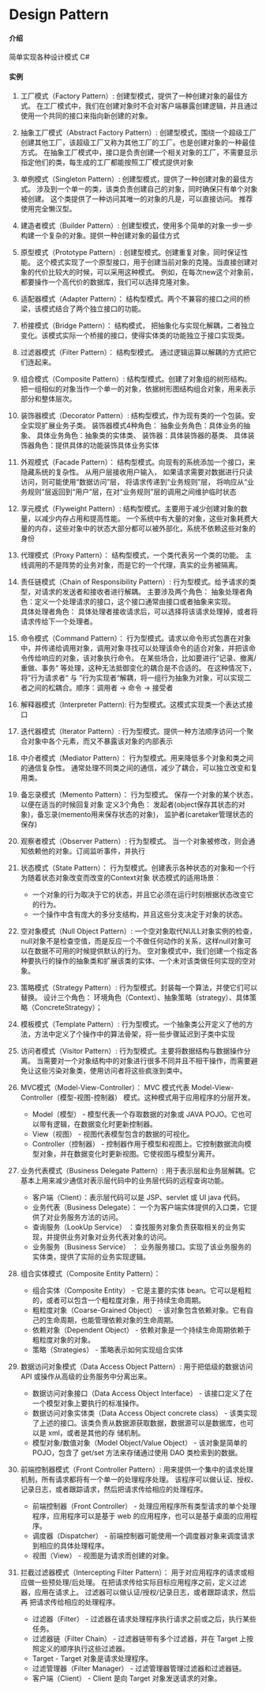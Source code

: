 # Design Pattern

#### 介绍
简单实现各种设计模式 C# 

#### 实例
1. 工厂模式（Factory Pattern）:
    创建型模式，提供了一种创建对象的最佳方式。
    在工厂模式中，我们在创建对象时不会对客户端暴露创建逻辑，并且通过使用一个共同的接口来指向新创建的对象。
    
2. 抽象工厂模式（Abstract Factory Pattern）:
    创建型模式，围绕一个超级工厂创建其他工厂，该超级工厂又称为其他工厂的工厂。也是创建对象的一种最佳方式。
    在抽象工厂模式中，接口是负责创建一个相关对象的工厂，不需要显示指定他们的类，每生成的工厂都能按照工厂模式提供对象
    
3. 单例模式（Singleton Pattern）:
    创建型模式，提供了一种创建对象的最佳方式。
    涉及到一个单一的类，该类负责创建自己的对象，同时确保只有单个对象被创建。
    这个类提供了一种访问其唯一的对象的凡是，可以直接访问。
    推荐使用完全懒汉型。
4. 建造者模式（Builder Pattern）:
    创建型模式，使用多个简单的对象一步一步构建一个复杂的对象。提供一种创建对象的最佳方式
5. 原型模式（Prototype Pattern）:
    创建型模式。创建重复对象，同时保证性能。
    这个模式实现了一个原型接口，用于创建当前对象的克隆。当直接创建对象的代价比较大的时候，可以采用这种模式。
    例如，在每次new这个对象前，都要操作一个高代价的数据库，我们可以选择克隆对象。
6. 适配器模式（Adapter Pattern）：
    结构型模式。两个不兼容的接口之间的桥梁，该模式结合了两个独立接口的功能。
7. 桥接模式（Bridge Pattern）：
    结构模式， 把抽象化与实现化解耦，二者独立变化。该模式实际一个桥接的接口，使得实体类的功能独立于接口实现类。
8. 过滤器模式（Filter Pattern）：
    结构型模式。
    通过逻辑运算以解耦的方式把它们连起来。
9. 组合模式（Composite Pattern）:
    结构型模式。创建了对象组的树形结构。
    把一组相似的对象当作一个单一的对象，依据树形图结构组合对象，用来表示部分和整体层次。
10. 装饰器模式（Decorator Pattern）:
    结构型模式，作为现有类的一个包装。安全实现扩展业务子类。
    装饰器模式4种角色：
    抽象业务角色：具体业务的抽象、 具体业务角色：抽象类的实体类、 装饰器：具体装饰器的基类、 具体装饰器角色：提供具体的功能装饰具体业务实体
11. 外观模式（Facade Pattern）：
    结构型模式。向现有的系统添加一个接口，来隐藏系统的复杂性。
    从用户层接收用户输入， 如果请求需要对数据进行只读访问，则可能使用“数据访问”层，
    将请求传递到“业务规则”层， 将响应从“业务规则”层返回到“用户”层，在对“业务规则”层的调用之间维护临时状态
12. 享元模式（Flyweight Pattern）:
    结构型模式。主要用于减少创建对象的数量，以减少内存占用和提高性能。
    一个系统中有大量的对象，这些对象耗费大量的内存，这些对象中的状态大部分都可以被外部化，系统不依赖这些对象的身份
13. 代理模式（Proxy Pattern）：
    结构型模式，一个类代表另一个类的功能。
    主线调用的不是阵势的业务对象，而是它的一个代理，真实的业务被隔离。
14. 责任链模式（Chain of Responsibility Pattern）:
    行为型模式。给予请求的类型，对请求的发送者和接收者进行解耦。
    主要涉及两个角色： 抽象处理者角色：定义一个处理请求的接口，这个接口通常由接口或者抽象来实现。    
    具体处理者角色： 具体处理者接收请求后，可以选择将该请求处理掉，或者将请求传给下一个处理者。
15. 命令模式（Command Pattern）：
    行为型模式。请求以命令形式包裹在对象中，并传递给调用对象，调用对象寻找可以处理该命令的适合对象，并把该命令传给响应的对象，该对象执行命令。
    在某些场合，比如要进行”记录、撤离/重做、事务“ 等处理，这种无法抵御变化的耦合是不合适的。
    在这种情况下，将”行为请求者“ 与 ”行为实现者“解耦，将一组行为抽象为对象，可以实现二者之间的松耦合。顺序：调用者 → 命令 → 接受者
16. 解释器模式（Interpreter Pattern):
    行为型模式。这模式实现类一个表达式接口
17. 迭代器模式（Iterator Pattern）:
    行为型模式。提供一种方法顺序访问一个聚合对象中各个元素，而又不暴露该对象的内部表示
18. 中介者模式（Mediator Pattern）：
    行为型模式。用来降低多个对象和类之间的通信复杂性。
    通常处理不同类之间的通信，减少了耦合，可以独立改变和复用类。
19. 备忘录模式（Memento Pattern）：
    行为型模式。 保存一个对象的某个状态，以便在适当的时候回复对象
    定义3个角色： 发起者(object保存其状态的对象)，备忘录(memento用来保存状态的对象)， 监护者(caretaker管理状态的保存)
20. 观察者模式（Observer Pattern）:
    行为型模式。 当一个对象被修改，则会通知依赖他的对象。订阅监听事件，并执行
21. 状态模式（State Pattern）：
    行为型模式。创建表示各种状态的对象和一个行为随着状态对象改变而改变的Context对象
    状态模式的适用场景：
    - 一个对象的行为取决于它的状态，并且它必须在运行时刻根据状态改变它的行为。
    - 一个操作中含有庞大的多分支结构，并且这些分支决定于对象的状态。
22. 空对象模式（Null Object Pattern）:
    一个空对象取代NULL对象实例的检查，null对象不是检查空值，而是反应一个不做任何动作的关系，这样null对象可以在数据不可用的时候提供默认的行为。
    空对象模式中，我们创建一个指定各种要执行的操作的抽象类和扩展该类的实体、一个未对该类做任何实现的空对象。
23. 策略模式（Strategy Pattern）:
    行为型模式。封装每一个算法，并使它们可以替换。
    设计三个角色： 环境角色（Context）、抽象策略（strategy）、具体策略（ConcreteStrategy）；
24. 模板模式（Template Pattern）:
    行为型模式。一个抽象类公开定义了他的方法，方法中定义了个操作中的算法骨架，将一些步骤延迟到子类中实现
25. 访问者模式（Visitor Pattern）:
    行为型模式。主要将数据结构与数据操作分离。
    当需要对一个对象结构中的对象进行很多不同并且不相干操作，而需要避免让这些污染对象类，使用访问者将这些疯涨到类中。
26. MVC模式（Model-View-Controller）：
    MVC 模式代表 Model-View-Controller（模型-视图-控制器） 模式。这种模式用于应用程序的分层开发。
    - Model（模型） - 模型代表一个存取数据的对象或 JAVA POJO。它也可以带有逻辑，在数据变化时更新控制器。
    - View（视图） - 视图代表模型包含的数据的可视化。
    - Controller（控制器） - 控制器作用于模型和视图上。它控制数据流向模型对象，并在数据变化时更新视图。它使视图与模型分离开。
27. 业务代表模式（Business Delegate Pattern）:
    用于表示层和业务层解耦。它基本上用来减少通信对表示层代码中的业务层代码的远程查询功能。
    - 客户端（Client）：表示层代码可以是 JSP、servlet 或 UI java 代码。
    - 业务代表（Business Delegate）：  一个为客户端实体提供的入口类，它提供了对业务服务方法的访问。
    - 查询服务（LookUp Service） ：查找服务对象负责获取相关的业务实现，并提供业务对象对业务代表对象的访问。
    - 业务服务（Business Service） ： 业务服务接口。实现了该业务服务的实体类，提供了实际的业务实现逻辑。

28. 组合实体模式（Composite Entity Pattern）：
    
    - 组合实体（Composite Entity） - 它是主要的实体 bean。它可以是粗粒的，或者可以包含一个粗粒度对象，用于持续生命周期。
    - 粗粒度对象（Coarse-Grained Object） - 该对象包含依赖对象。它有自己的生命周期，也能管理依赖对象的生命周期。
    - 依赖对象（Dependent Object） - 依赖对象是一个持续生命周期依赖于粗粒度对象的对象。
    - 策略（Strategies） - 策略表示如何实现组合实体

29. 数据访问对象模式（Data Access Object Pattern）:
    用于把低级的数据访问 API 或操作从高级的业务服务中分离出来。
    - 数据访问对象接口（Data Access Object Interface） - 该接口定义了在一个模型对象上要执行的标准操作。
    - 数据访问对象实体类（Data Access Object concrete class） - 该类实现了上述的接口。该类负责从数据源获取数据，数据源可以是数据库，也可以是 xml，或者是其他的存        储机制。
    - 模型对象/数值对象（Model Object/Value Object） - 该对象是简单的 POJO，包含了 get/set 方法来存储通过使用 DAO 类检索到的数据。

30. 前端控制器模式（Front Controller Pattern）:
    用来提供一个集中的请求处理机制，所有请求都将有一个单一的处理程序处理。
    该程序可以做认证、授权、记录日志，或者跟踪请求，然后把请求传给相应的处理程序。
    - 前端控制器（Front Controller） - 处理应用程序所有类型请求的单个处理程序，应用程序可以是基于 web 的应用程序，也可以是基于桌面的应用程序。
    - 调度器（Dispatcher） - 前端控制器可能使用一个调度器对象来调度请求到相应的具体处理程序。
    - 视图（View） - 视图是为请求而创建的对象。
31. 拦截过滤器模式（Intercepting Filter Pattern）：
    用于对应用程序的请求或相应做一些预处理/后处理。
    在把请求传给实际目标应用程序之前，定义过滤器，应用在请求上。
    过滤器可以做认证/授权/记录日志，或者跟踪请求，然后 再 把请求传给相应的处理程序。
    - 过滤器（Filter） - 过滤器在请求处理程序执行请求之前或之后，执行某些任务。
    - 过滤器链（Filter Chain） - 过滤器链带有多个过滤器，并在 Target 上按照定义的顺序执行这些过滤器。
    - Target - Target 对象是请求处理程序。
    - 过滤管理器（Filter Manager） - 过滤管理器管理过滤器和过滤器链。
    - 客户端（Client） - Client 是向 Target 对象发送请求的对象。
